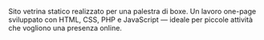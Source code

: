 Sito vetrina statico realizzato per una palestra di boxe. Un lavoro one-page sviluppato con HTML, CSS, PHP e JavaScript — ideale per piccole attività che vogliono una presenza online.
